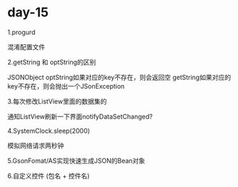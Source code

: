 # day-15


1.progurd 

混淆配置文件

2.getString 和 optString的区别

JSONObject
optString如果对应的key不存在，则会返回空
getString如果对应的key不存在，则会抛出一个JSonException

3.每次修改ListView里面的数据集的

通知ListView刷新一下界面notifyDataSetChanged?

4.SystemClock.sleep(2000)

模拟网络请求两秒钟

5.GsonFomat/AS实现快速生成JSON的Bean对象

6.自定义控件 (包名 + 控件名)